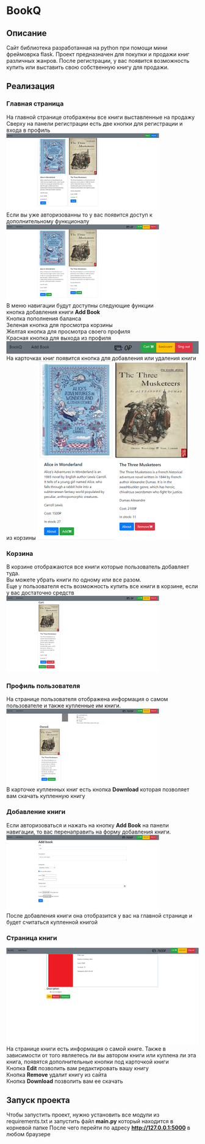 <h1>BookQ</h1>


## Описание
Сайт библиотека разработанная на python при помощи мини фреймоврка flask. Проект предназначен для
покупки и продажи книг различных жанров. После регистрации, у вас появится возможность купить или 
выставить свою собственную книгу для продажи.


## Реализация
### Главная страница
На главной странице отображены все книги выставленные на продажу<br>
Сверху на панели регистрации есть две кнопки для регистрации и входа в профиль<br>
![No Image Found](readme_assets/main_page_no_login.png)<br>
Если вы уже авторизованны то у вас появится доступ к дополнительному функционалу<br>
![No Image Found](readme_assets/main_page_login.png)<br>
В меню навигации будут доступны следующие функции<br>
кнопка добавления книги **Add Book**<br>
Кнопка пополнения баланса<br>
Зеленая кнопка для просмотра корзины<br>
Желтая кнопка для просмотра своего профиля<br>
Красная кнопка для выхода из профиля<br>
![No Image Found](readme_assets/navbar.png)<br>
На карточках книг появится кнопка для добавления или удаления книги из корзины
![No Image Found](readme_assets/books_cart_button.png)

### Корзина
В корзине отображаются все книги которые пользователь добавляет туда.<br>
Вы можете убрать книги по одному или все разом.<br>
Еще у пользователя есть возможность купить все книги в корзине, если у вас достаточно средств<br>
![No Image Found](readme_assets/shopping_cart.png)<br>
 
### Профиль пользователя
На странице пользователя отображена информация о самом пользователе и также купленные им книги.<br>
![No Image Found](readme_assets/user_page.png)<br>
В карточке купленных книг есть кнопка **Download** которая позволяет вам скачать купленную книгу<br>


### Добавление книги
Если авторизоваться и нажать на кнопку **Add Book** на панели навигации,
то вас перенаправить на форму добавления книги.<br>
![No Image Found](readme_assets/add_book.png)<br>
После добавления книги она отобразится у вас на главной странице и будет считаться купленной книгой


### Страница книги
![No Image Found](readme_assets/book_page.png)<br>
На странице книги есть информация о самой книге. Также в зависимости от того являетесь ли вы автором книги
или куплена ли эта книга, появятся дополнительные кнопки под карточкой книги<br>
Кнопка **Edit** позволить вам редактировать вашу книгу<br>
Кнопка **Remove** удалит книгу из сайта<br>
Кнопка **Download** позволить вам ее скачать<br>

## Запуск проекта
Чтобы запустить проект, нужно установить все модули из requirements.txt
и запустить файл **main.py** который находится в корневой папке
После чего перейти по адресу **http://127.0.0.1:5000** в любом браузере
